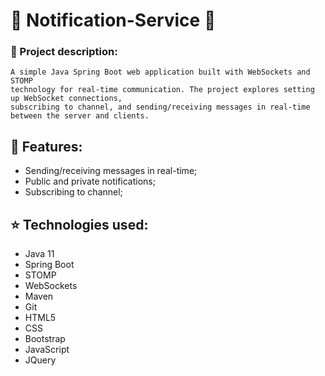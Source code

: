 # 🔔 Notification-Service 🔔

### 🌌 Project description:
```
A simple Java Spring Boot web application built with WebSockets and STOMP
technology for real-time communication. The project explores setting up WebSocket connections,
subscribing to channel, and sending/receiving messages in real-time between the server and clients.
```

## 🎯 Features:
+ Sending/receiving messages in real-time;
+ Public and private notifications;
+ Subscribing to channel;

## ⭐ Technologies used:
+ Java 11
+ Spring Boot
+ STOMP
+ WebSockets
+ Maven
+ Git
+ HTML5
+ CSS
+ Bootstrap
+ JavaScript
+ JQuery
